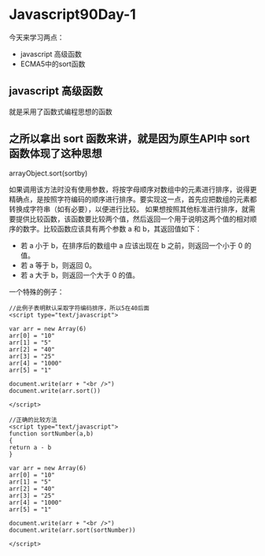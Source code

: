 # Javascript90Day-1

今天来学习两点：

- javascript 高级函数
- ECMA5中的sort函数

## javascript 高级函数

  就是采用了函数式编程思想的函数

## 之所以拿出 sort 函数来讲，就是因为原生API中 sort 函数体现了这种思想

arrayObject.sort(sortby)

如果调用该方法时没有使用参数，将按字母顺序对数组中的元素进行排序，说得更精确点，是按照字符编码的顺序进行排序。要实现这一点，首先应把数组的元素都转换成字符串（如有必要），以便进行比较。
如果想按照其他标准进行排序，就需要提供比较函数，该函数要比较两个值，然后返回一个用于说明这两个值的相对顺序的数字。比较函数应该具有两个参数 a 和 b，其返回值如下：

- 若 a 小于 b，在排序后的数组中 a 应该出现在 b 之前，则返回一个小于 0 的值。
- 若 a 等于 b，则返回 0。
- 若 a 大于 b，则返回一个大于 0 的值。

一个特殊的例子：

    //此例子表明默认采取字符编码排序，所以5在40后面
    <script type="text/javascript">

    var arr = new Array(6)
    arr[0] = "10"
    arr[1] = "5"
    arr[2] = "40"
    arr[3] = "25"
    arr[4] = "1000"
    arr[5] = "1"

    document.write(arr + "<br />")
    document.write(arr.sort())

    </script>

    //正确的比较方法
    <script type="text/javascript">
    function sortNumber(a,b)
    {
    return a - b
    }

    var arr = new Array(6)
    arr[0] = "10"
    arr[1] = "5"
    arr[2] = "40"
    arr[3] = "25"
    arr[4] = "1000"
    arr[5] = "1"

    document.write(arr + "<br />")
    document.write(arr.sort(sortNumber))

    </script>
